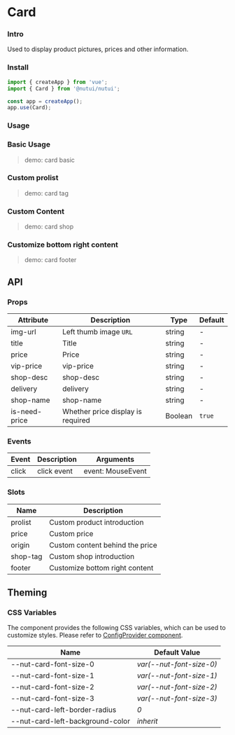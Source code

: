 # Card

### Intro

Used to display product pictures, prices and other information.

### Install

```js
import { createApp } from 'vue';
import { Card } from '@nutui/nutui';

const app = createApp();
app.use(Card);
```

### Usage

### Basic Usage

> demo: card basic

### Custom prolist

> demo: card tag

### Custom Content

> demo: card shop

### Customize bottom right content

> demo: card footer

## API

### Props

| Attribute | Description | Type | Default |
| --- | --- | --- | --- |
| img-url | Left thumb image `URL` | string | - |
| title | Title | string | - |
| price | Price | string | - |
| vip-price | vip-price | string | - |
| shop-desc | shop-desc | string | - |
| delivery | delivery | string | - |
| shop-name | shop-name | string | - |
| is-need-price | Whether price display is required | Boolean | `true` |

### Events

| Event | Description | Arguments |
| --- | --- | --- |
| click | click event | event: MouseEvent |

### Slots

| Name | Description |
| --- | --- |
| prolist | Custom product introduction |
| price | Custom price |
| origin | Custom content behind the price |
| shop-tag | Custom shop introduction |
| footer | Customize bottom right content |

## Theming

### CSS Variables

The component provides the following CSS variables, which can be used to customize styles. Please refer to [ConfigProvider component](#/en-US/component/configprovider).

| Name | Default Value |
| --- | --- |
| --nut-card-font-size-0 | _var(--nut-font-size-0)_ |
| --nut-card-font-size-1 | _var(--nut-font-size-1)_ |
| --nut-card-font-size-2 | _var(--nut-font-size-2)_ |
| --nut-card-font-size-3 | _var(--nut-font-size-3)_ |
| --nut-card-left-border-radius | _0_ |
| --nut-card-left-background-color | _inherit_ |
